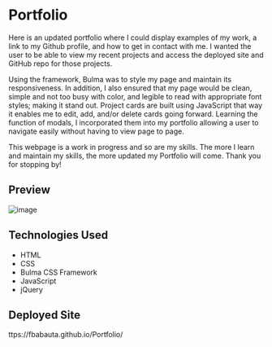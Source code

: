 # Portfolio

Here is an updated portfolio where I could display examples of my work, a link to my Github profile, and how to get in contact with me.
I wanted the user to be able to view my recent projects and access the deployed site and GitHub repo for those projects.

Using the framework, Bulma was to style my page and maintain its responsiveness. In addition, I also ensured that my page would be clean, simple and not too busy with color, and legible to read with appropriate font styles; making it stand out. Project cards are built using JavaScript that way it enables me to edit, add, and/or delete cards going forward. Learning the function of modals, I incorporated them into my portfolio allowing a user to navigate easily without having to view page to page. 

This webpage is a work in progress and so are my skills. The more I learn and maintain my skills, the more updated my Portfolio will come. Thank you for stopping by!

## Preview
![image](https://user-images.githubusercontent.com/70370805/102366966-1539e400-3f6e-11eb-9de0-b1aa821887ac.png)

## Technologies Used
* HTML
* CSS
* Bulma CSS Framework
* JavaScript
* jQuery

## Deployed Site
ttps://fbabauta.github.io/Portfolio/
